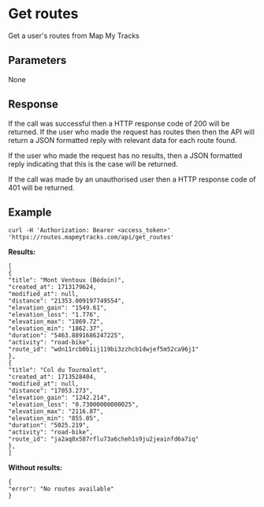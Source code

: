 Get routes
=========
Get a user's routes from Map My Tracks

Parameters
---
None

Response
---

If the call was successful then a HTTP response code of 200 will be returned. If the user who made the request has routes then then the API will return a JSON formatted reply with relevant data for each route found.

If the user who made the request has no results, then a JSON formatted reply indicating that this is the case will be returned.

If the call was made by an unauthorised user then a HTTP response code of 401 will be returned.

Example
---

````
curl -H 'Authorization: Bearer <access_token>' 'https://routes.mapmytracks.com/api/get_routes'
````

**Results:**
````
[
{
"title": "Mont Ventoux (Bédoin)",
"created_at": 1713179624,
"modified_at": null,
"distance": "21353.009197749554",
"elevation_gain": "1549.61",
"elevation_loss": "1.776",
"elevation_max": "1869.72",
"elevation_min": "1862.37",
"duration": "5463.8891686247225",
"activity": "road-bike",
"route_id": "wdn11rcb0b1ij119bi3zzhcb1dwjef5m52ca96j1"
},
{
"title": "Col du Tourmalet",
"created_at": 1713528404,
"modified_at": null,
"distance": "17053.273",
"elevation_gain": "1242.214",
"elevation_loss": "0.73000000000025",
"elevation_max": "2116.87",
"elevation_min": "855.05",
"duration": "5025.219",
"activity": "road-bike",
"route_id": "ja2aq8x587rflu73a6cheh1s9ju2jeainfd6a7iq"
},
]
````

**Without results:**
````
{
"error": "No routes available"
}
````
